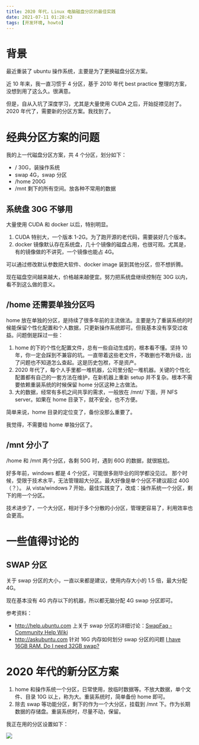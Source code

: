 ```yaml
---
title: 2020 年代，Linux 电脑磁盘分区的最佳实践
date: 2021-07-11 01:28:43
tags: [开发环境, howto]
---
```


# 背景

最近重装了 ubuntu 操作系统，主要是为了更换磁盘分区方案。

近 10 年来，我一直习惯于 4 分区，基于 2010 年代 best practice 整理的方案，没想到用了这么久。很满意。

但是，自从入坑了深度学习，尤其是大量使用 CUDA 之后，开始捉襟见肘了。2020 年代了，需要新的分区方案。我找到了。

# 经典分区方案的问题

我的上一代磁盘分区方案，共 4 个分区，划分如下：

- / 30G，装操作系统
- swap 4G，swap 分区
- /home 200G
- /mnt 剩下的所有空间。放各种不常用的数据

## 系统盘 30G 不够用

大量使用 CUDA 和 docker 以后，特别明显。

1. CUDA 特别大，一个版本 1-2G。为了跑开源的老代码，需要装好几个版本。
2. docker 镜像默认存在系统盘，几十个镜像的磁盘占用，也很可观。尤其是，有的镜像做的不讲究，一个镜像也能占 4G。

可以通过修改默认参数把大软件、docker image 装到其他分区，但不想折腾。

现在磁盘空间越来越大，价格越来越便宜。努力把系统盘继续控制在 30G 以内，看不到这么做的意义。


## /home 还需要单独分区吗

home 放在单独的分区，是持续了很多年前的主流做法。主要是为了重装系统的时候能保留个性化配置和个人数据，只更新操作系统即可。但我基本没有享受过收益。问题倒是踩过一些：

1. home 的下的个性化配置文件，总有一些自动生成的，根本看不懂。坚持 10 年，你一定会踩到不兼容的坑。一直带着这些老文件，不敢删也不敢升级，出了问题也不知道怎么查起。这是历史包袱，不是资产。
2. 2020 年代了，每个人手里都一堆机器，公司里分配一堆机器。关键的个性化配置都有自己的一套方法在维护，在新机器上重新 setup 并不复杂。根本不需要依赖重装系统的时候保留 home 分区这种上古做法。
3. 大的数据，经常有多机之间共享的需求，一般放在 /mnt/ 下面，开 NFS server。如果在 home 目录下，就不安全，也不方便。

简单来说，home 目录的定位变了，备份没那么重要了。

我觉得，不需要给 home 单独分区了。


## /mnt 分小了

/home 和 /mnt 两个分区，各剩 50G 时，遇到 60G 的数据，就很尴尬。

好多年前，windows 都是 4 个分区，可能很多刚毕业的同学都没见过。
那个时候，受限于技术水平，无法管理超大分区。最大好像是单个分区不建议超过 40G（？）。
从 vista/windows 7 开始，最佳实践变了，改成：操作系统一个分区，剩下的用一个分区。

技术进步了，一个大分区，相对于多个分散的小分区，管理更容易了，利用效率也会更高。


# 一些值得讨论的

## SWAP 分区

关于 swap 分区的大小，一直以来都是建议，使用内存大小的 1.5 倍，最大分配 4G。

现在基本没有 4G 内存以下的机器，所以都无脑分配 4G swap 分区即可。

参考资料：

- http://help.ubuntu.com 上关于 swap 分区的详细讨论：[SwapFaq - Community Help Wiki](https://help.ubuntu.com/community/SwapFaq)
- http://askubuntu.com 针对 16G 内存如何划分 swap 分区的问题 [I have 16GB RAM. Do I need 32GB swap?](https://askubuntu.com/questions/49109/i-have-16gb-ram-do-i-need-32gb-swap)

# 2020 年代的新分区方案

1. home 和操作系统一个分区，日常使用，放临时数据等。不放大数据，单个文件、目录 10G 以上，称为大。重装系统时，简单备份 home 即可。
2. 除去 swap 等功能分区，剩下的作为一个大分区，挂载到 /mnt 下。作为长期数据的存储盘。重装系统时，尽量不动，保留。

我正在用的分区设置如下：

![](https://images.jackon.me/ubuntu24-04-disk-partion.png)
